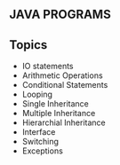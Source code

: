 JAVA PROGRAMS
-
   Topics
-
- IO statements
- Arithmetic Operations
- Conditional Statements
- Looping
- Single Inheritance
- Multiple Inheritance
- Hierarchial Inheritance
- Interface
- Switching
- Exceptions
